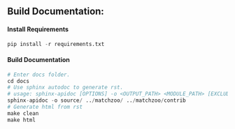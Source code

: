 ## Build Documentation:



#### Install Requirements

```python
pip install -r requirements.txt
```



#### Build Documentation

```python
# Enter docs folder.
cd docs
# Use sphinx autodoc to generate rst.
# usage: sphinx-apidoc [OPTIONS] -o <OUTPUT_PATH> <MODULE_PATH> [EXCLUDE_PATTERN,...]
sphinx-apidoc -o source/ ../matchzoo/ ../matchzoo/contrib
# Generate html from rst
make clean
make html
```

